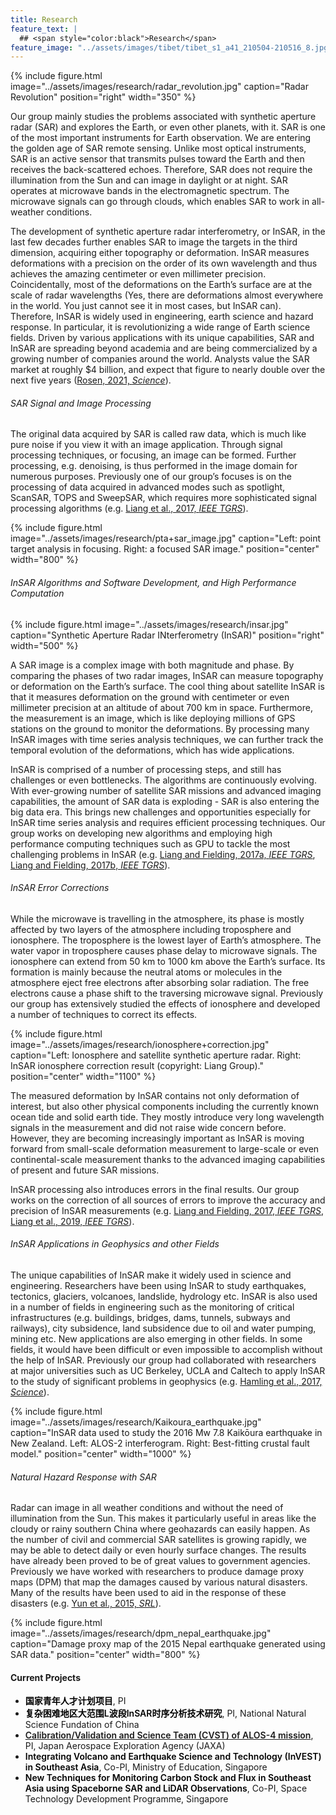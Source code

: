 ```yaml
---
title: Research
feature_text: |
  ## <span style="color:black">Research</span>
feature_image: "../assets/images/tibet/tibet_s1_a41_210504-210516_8.jpg"
---
```


{% include figure.html image="../assets/images/research/radar_revolution.jpg" caption="Radar Revolution" position="right" width="350" %}

Our group mainly studies the problems associated with synthetic aperture radar (SAR) and explores the Earth, or even other planets, with it. SAR is one of the most important instruments for Earth observation. We are entering the golden age of SAR remote sensing. Unlike most optical instruments, SAR is an active sensor that transmits pulses toward the Earth and then receives the back-scattered echoes. Therefore, SAR does not require the illumination from the Sun and can image in daylight or at night. SAR operates at microwave bands in the electromagnetic spectrum. The microwave signals can go through clouds, which enables SAR to work in all-weather conditions.

The development of synthetic aperture radar interferometry, or InSAR, in the last few decades further enables SAR to image the targets in the third dimension, acquiring either topography or deformation. InSAR measures deformations with a precision on the order of its own wavelength and thus achieves the amazing centimeter or even millimeter precision. Coincidentally, most of the deformations on the Earth’s surface are at the scale of radar wavelengths (Yes, there are deformations almost everywhere in the world. You just cannot see it in most cases, but InSAR can). Therefore, InSAR is widely used in engineering, earth science and hazard response. In particular, it is revolutionizing a wide range of Earth science fields. Driven by various applications with its unique capabilities, SAR and InSAR are spreading beyond academia and are being commercialized by a growing number of companies around the world. Analysts  value  the  SAR  market  at  roughly  $4  billion,  and  expect that figure to nearly double over the next five years ([Rosen, 2021, _Science_](https://science.sciencemag.org/content/371/6532/876)).

###### SAR Signal and Image Processing
The original data acquired by SAR is called raw data, which is much like pure noise if you view it with an image application. Through signal processing techniques, or focusing, an image can be formed. Further processing, e.g. denoising, is thus performed in the image domain for numerous purposes. Previously one of our group’s focuses is on the processing of data acquired in advanced modes such as spotlight, ScanSAR, TOPS and SweepSAR, which requires more sophisticated signal processing algorithms (e.g. [Liang et al., 2017, _IEEE TGRS_](https://ieeexplore.ieee.org/document/8038865)).

{% include figure.html image="../assets/images/research/pta+sar_image.jpg" caption="Left: point target analysis in focusing. Right: a focused SAR image." position="center" width="800" %}


###### InSAR Algorithms and Software Development, and High Performance Computation

{% include figure.html image="../assets/images/research/insar.jpg" caption="Synthetic Aperture Radar INterferometry (InSAR)" position="right" width="500" %}

A SAR image is a complex image with both magnitude and phase. By comparing the phases of two radar images, InSAR can measure topography or deformation on the Earth’s surface. The cool thing about satellite InSAR is that it measures deformation on the ground with centimeter or even millimeter precision at an altitude of about 700 km in space. Furthermore, the measurement is an image, which is like deploying millions of GPS stations on the ground to monitor the deformations. By processing many InSAR images with time series analysis techniques, we can further track the temporal evolution of the deformations, which has wide applications.

InSAR is comprised of a number of processing steps, and still has challenges or even bottlenecks. The algorithms are continuously evolving. With ever-growing number of satellite SAR missions and advanced imaging capabilities, the amount of SAR data is exploding - SAR is also entering the big data era. This brings new challenges and opportunities especially for InSAR time series analysis and requires efficient processing techniques. Our group works on developing new algorithms and employing high performance computing techniques such as GPU to tackle the most challenging problems in InSAR (e.g. [Liang and Fielding, 2017a, _IEEE TGRS_](https://ieeexplore.ieee.org/document/7852444), [Liang and Fielding, 2017b, _IEEE TGRS_](https://ieeexplore.ieee.org/document/7857102)).


###### InSAR Error Corrections

While the microwave is travelling in the atmosphere, its phase is mostly affected by two layers of the atmosphere including troposphere and ionosphere. The troposphere is the lowest layer of Earth’s atmosphere. The water vapor in troposphere causes phase delay to microwave signals. The ionosphere can extend from 50 km to 1000 km above the Earth’s surface. Its formation is mainly because the neutral atoms or molecules in the atmosphere eject free electrons after absorbing solar radiation. The free electrons cause a phase shift to the traversing microwave signal. Previously our group has extensively studied the effects of ionosphere and developed a number of techniques to correct its effects.

{% include figure.html image="../assets/images/research/ionosphere+correction.jpg" caption="Left: Ionosphere and satellite synthetic aperture radar. Right: InSAR ionosphere correction result (copyright: Liang Group)." position="center" width="1100" %}

The measured deformation by InSAR contains not only deformation of interest, but also other physical components including the currently known ocean tide and solid earth tide. They mostly introduce very long wavelength signals in the measurement and did not raise wide concern before. However, they are becoming increasingly important as InSAR is moving forward from small-scale deformation measurement to large-scale or even continental-scale measurement thanks to the advanced imaging capabilities of present and future SAR missions.

InSAR processing also introduces errors in the final results. Our group works on the correction of all sources of errors to improve the accuracy and precision of InSAR measurements (e.g. [Liang and Fielding, 2017, _IEEE TGRS_](https://ieeexplore.ieee.org/document/7852444), [Liang et al., 2019, _IEEE TGRS_](https://ieeexplore.ieee.org/document/8706258)).


###### InSAR Applications in Geophysics and other Fields
The unique capabilities of InSAR make it widely used in science and engineering. Researchers have been using InSAR to study earthquakes, tectonics, glaciers, volcanoes, landslide, hydrology etc. InSAR is also used in a number of fields in engineering such as the monitoring of critical infrastructures (e.g. buildings, bridges, dams, tunnels, subways and railways), city subsidence, land subsidence due to oil and water pumping, mining etc. New applications are also emerging in other fields. In some fields, it would have been difficult or even impossible to accomplish without the help of InSAR. Previously our group had collaborated with researchers at major universities such as UC Berkeley, UCLA and Caltech to apply InSAR to the study of significant problems in geophysics (e.g. [Hamling et al., 2017, _Science_](https://science.sciencemag.org/content/356/6334/eaam7194)).

{% include figure.html image="../assets/images/research/Kaikoura_earthquake.jpg" caption="InSAR data used to study the 2016 Mw 7.8 Kaikōura earthquake in New Zealand. Left: ALOS-2 interferogram. Right: Best-fitting crustal fault model." position="center" width="1000" %}


###### Natural Hazard Response with SAR

Radar can image in all weather conditions and without the need of illumination from the Sun. This makes it particularly useful in areas like the cloudy or rainy southern China where geohazards can easily happen. As the number of civil and commercial SAR satellites is growing rapidly, we may be able to detect daily or even hourly surface changes. The results have already been proved to be of great values to government agencies. Previously we have worked with researchers to produce damage proxy maps (DPM) that map the damages caused by various natural disasters. Many of the results have been used to aid in the response of these disasters (e.g. [Yun et al., 2015, _SRL_](https://pubs.geoscienceworld.org/ssa/srl/article/86/6/1549/315478/Rapid-Damage-Mapping-for-the-2015-Mw-7-8-Gorkha)).

{% include figure.html image="../assets/images/research/dpm_nepal_earthquake.jpg" caption="Damage proxy map of the 2015 Nepal earthquake generated using SAR data." position="center" width="800" %}


#### Current Projects
* <span style="color:black; font-weight: 600">国家青年人才计划项目</span>, PI
* <span style="color:black; font-weight: 600">复杂困难地区大范围L波段InSAR时序分析技术研究</span>, PI, National Natural Science Fundation of China
* <span style="color:black; font-weight: 600">[Calibration/Validation and Science Team (CVST) of ALOS-4 mission](https://www.eorc.jaxa.jp/ALOS/en/alos-4/a4_calval_e.htm)</span>, PI, Japan Aerospace Exploration Agency (JAXA)
* <span style="color:black; font-weight: 600">Integrating Volcano and Earthquake Science and Technology (InVEST) in Southeast Asia</span>, Co-PI, Ministry of Education, Singapore
* <span style="color:black; font-weight: 600">New Techniques for Monitoring Carbon Stock and Flux in Southeast Asia using Spaceborne SAR and LiDAR Observations</span>, Co-PI, Space Technology Development Programme, Singapore

